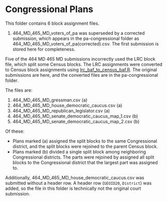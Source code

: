 # Congressional Plans

This folder contains 6 block assignment files.

1. 464_MD_465_MD_voters_of_pa was superseded by a corrected submission, which appears in the pa-congressional folder as 464_MD_465_MD_voters_of_pa(corrected).csv. The first submission is stored here for completeness.

Five of the 464 MD 465 MD submissions incorrectly used the LRC block file, which split some Census blocks. The LRC assignments were converted to Census block assignments using [lrc_baf_to_census_baf.R](/lrc_baf_to_census_baf.R). The original submissions are here, and the converted files are in the pa-congressional folder.

The files are:

1. 464_MD_465_MD_gressman.csv (a)
1. 464_MD_465_MD_house_democratic_caucus.csv (a)
1. 464_MD_465_MD_republican_legislator.csv (a)
1. 464_MD_465_MD_senate_democratic_caucus_map_1.csv (b)
1. 464_MD_465_MD_senate_democratic_caucus_map_2.csv (b)

Of these:

* Plans marked (a) assigned the split blocks to the same Congressional district, and the split blocks were rejoined to the parent Census block.
* Plans marked (b) divided a single split block among neighboring Congressional districts. The parts were rejoined by assigned all split blocks to the Congressional district that the largest part was assigned to.

Additionally, 464_MD_465_MD_house_democratic_caucus.csv was submitted without a header row. A header row (`GEOID20`, `District`) was added, so the file in this folder is technically not the original court submission.



